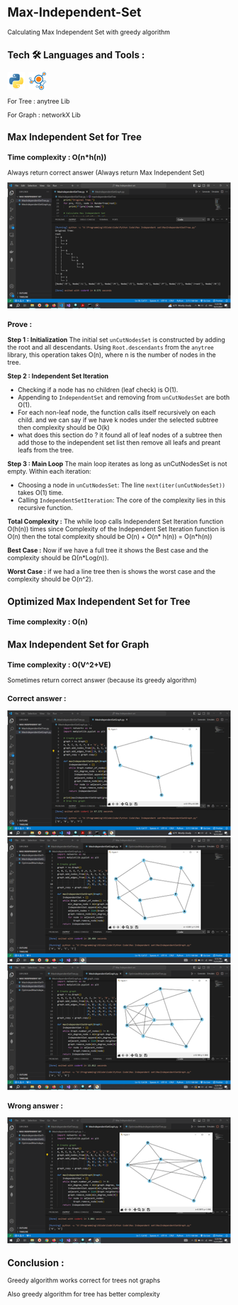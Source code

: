 # Max-Independent-Set
Calculating Max Independent Set with greedy algorithm

## Tech :hammer_and_wrench: Languages and Tools :
<div>
  <img src="https://github.com/devicons/devicon/blob/master/icons/python/python-original.svg" title="Python" alt="Python" width="40" height="40"/>&nbsp;
  <img src="https://github.com/devicons/devicon/blob/master/icons/networkx/networkx-original.svg"  title="Networkx" alt="Networkx" width="40" height="40"/>&nbsp;
</div>

For Tree : anytree Lib

For Graph : networkX Lib

## Max Independent Set for Tree

### Time complexity : O(n*h(n))

Always return correct answer (Always return Max Independent Set)

<img src="/Pictures/1.png"/>

### Prove : 

**Step 1 : Initialization** The initial set ```unCutNodesSet``` is constructed by adding the root and all descendants. Using ```Root.descendants``` from the ```anytree``` library, this operation takes O(n), where n is the number of nodes in the tree.

**Step 2 : Independent Set Iteration** 
- Checking if a node has no children (leaf check) is O(1).
- Appending to ```IndependentSet``` and removing from ```unCutNodesSet``` are both O(1).
- For each non-leaf node, the function calls itself recursively on each child. and we can say if we have k nodes under the selected subtree then complexity should be O(k)
- what does this section do ? it found all of leaf nodes of a subtree then add those to the independent set list then remove all leafs and preant leafs from the tree.

**Step 3 : Main Loop** The main loop iterates as long as unCutNodesSet is not empty. Within each iteration:
- Choosing a node in ```unCutNodesSet```: The line ```next(iter(unCutNodesSet))``` takes O(1) time.
- Calling ```IndependentSetIteration```: The core of the complexity lies in this recursive function.

**Total Complexity :** The while loop calls Independent Set Iteration function O(h(n)) times since Complexity of the Independent Set Iteration function is O(n) then the total complexity should be O(n) + O(n* h(n)) = O(n*h(n))

**Best Case :** Now if we have a full tree it shows the Best case and the complexity should be Ω(n*Log(n)).

**Worst Case :** if we had a line tree then is shows the worst case and the complexity should be O(n^2).

## Optimized Max Independent Set for Tree

### Time complexity : O(n)

## Max Independent Set for Graph

### Time complexity : O(V^2+VE)

Sometimes return correct answer (because its greedy algorithm)

### Correct answer :

<img src="/Pictures/3.png"/>

<img src="/Pictures/2.png"/>

<img src="/Pictures/4.png"/>

### Wrong answer :

<img src="/Pictures/5.png"/>

## Conclusion :

Greedy algorithm works correct for trees not graphs

Also greedy algorithm for tree has better complexity

